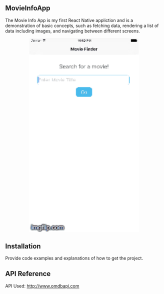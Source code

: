 ## MovieInfoApp
The Movie Info App is my first React Native appliction and is a demonstration of basic concepts, such as fetching data, rendering a list of data including images, and navigating between different screens.

<p align="center">
  <img src="https://github.com/jcalebj/MovieInfoApp/blob/master/MovieInfoApp/images/177kck.gif" width="350"/>
</p>

## Installation

Provide code examples and explanations of how to get the project.

## API Reference

API Used: http://www.omdbapi.com
